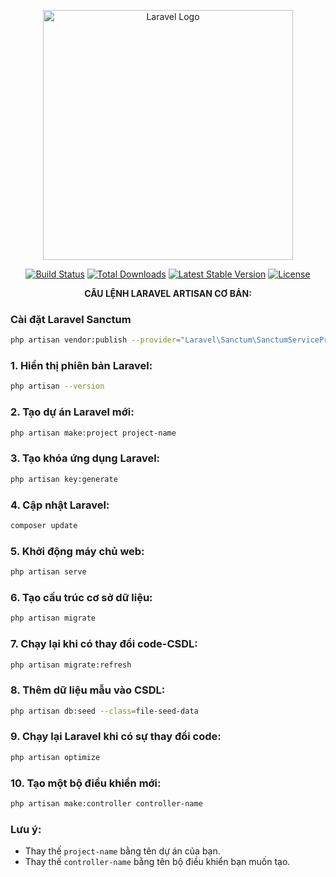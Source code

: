 <p align="center"><a href="https://laravel.com" target="_blank"><img src="https://raw.githubusercontent.com/laravel/art/master/logo-lockup/5%20SVG/2%20CMYK/1%20Full%20Color/laravel-logolockup-cmyk-red.svg" width="400" alt="Laravel Logo"></a></p>

<p align="center">
<a href="https://github.com/laravel/framework/actions"><img src="https://github.com/laravel/framework/workflows/tests/badge.svg" alt="Build Status"></a>
<a href="https://packagist.org/packages/laravel/framework"><img src="https://img.shields.io/packagist/dt/laravel/framework" alt="Total Downloads"></a>
<a href="https://packagist.org/packages/laravel/framework"><img src="https://img.shields.io/packagist/v/laravel/framework" alt="Latest Stable Version"></a>
<a href="https://packagist.org/packages/laravel/framework"><img src="https://img.shields.io/packagist/l/laravel/framework" alt="License"></a>
</p>

**<p align="center"> CÂU LỆNH LARAVEL ARTISAN CƠ BẢN: </p>**

### **Cài đặt Laravel Sanctum**
```bash
php artisan vendor:publish --provider="Laravel\Sanctum\SanctumServiceProvider"
```

### **1. Hiển thị phiên bản Laravel:**

```bash
php artisan --version
```

### **2. Tạo dự án Laravel mới:**

```bash
php artisan make:project project-name
```

### **3. Tạo khóa ứng dụng Laravel:**

```bash
php artisan key:generate
```

### **4. Cập nhật Laravel:**

```bash
composer update
```

### **5. Khởi động máy chủ web:**

```bash
php artisan serve
```

### **6. Tạo cấu trúc cơ sở dữ liệu:**

```bash
php artisan migrate
```

### **7. Chạy lại khi có thay đổi code-CSDL:**

```bash
php artisan migrate:refresh
```

### **8. Thêm dữ liệu mẫu vào CSDL:**

```bash
php artisan db:seed --class=file-seed-data
```

### **9. Chạy lại Laravel khi có sự thay đổi code:**

```bash
php artisan optimize
```

### **10. Tạo một bộ điều khiển mới:**

```bash
php artisan make:controller controller-name
```

### **Lưu ý:**

* Thay thế `project-name` bằng tên dự án của bạn.
* Thay thế `controller-name` bằng tên bộ điều khiển bạn muốn tạo.
